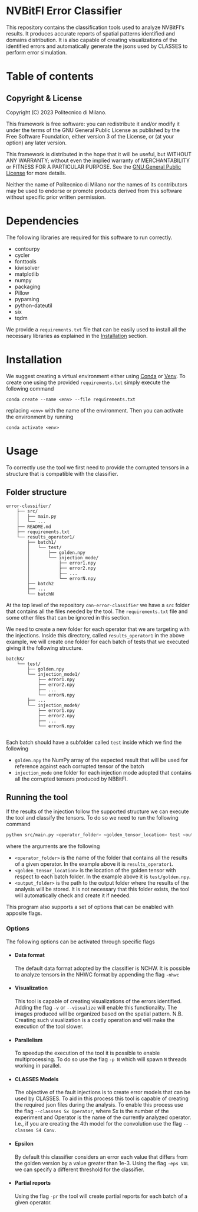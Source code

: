 # NVBitFI Error Classifier
This repository contains the classification tools used to analyze NVBitFI's results. It produces accurate reports of spatial patterns identified and domains distribution. It is also capable of creating visualizations of the identified errors and automatically generate the jsons used by CLASSES to perform error simulation. 

# Table of contents

## Copyright & License

Copyright (C) 2023 Politecnico di Milano.

This framework is free software: you can redistribute it and/or modify it under the terms of the GNU General Public License as published by the Free Software Foundation, either version 3 of the License, or (at your option) any later version.

This framework is distributed in the hope that it will be useful, but WITHOUT ANY WARRANTY; without even the implied warranty of MERCHANTABILITY or FITNESS FOR A PARTICULAR PURPOSE. See the [GNU General Public License](https://www.gnu.org/licenses/) for more details.

Neither the name of Politecnico di Milano nor the names of its contributors may be used to endorse or promote products derived from this software without specific prior written permission.

# Dependencies 
The following libraries are required for this software to run correctly. 

* contourpy
* cycler
* fonttools
* kiwisolver
* matplotlib
* numpy
* packaging
* Pillow
* pyparsing
* python-dateutil
* six
* tqdm

We provide a `requirements.txt` file that can be easily used to install all the necessary libraries as explained in the [Installation](#installation) section.

# Installation 
We suggest creating a virtual environment either using [Conda](https://docs.conda.io/en/latest/) or [Venv](https://docs.python.org/3/library/venv.html).
To create one using the provided `requirements.txt` simply execute the following command
```
conda create --name <env> --file requirements.txt
```
replacing `<env>` with the name of the environment. Then you can activate the environment by running 
```
conda activate <env>
```

# Usage
To correctly use the tool we first need to provide the corrupted tensors in a structure that is compatible with the classifier. 
## Folder structure
```
error-classifier/
    ├── src/
    │   ├── main.py
    │   └── ...
    ├── README.md
    ├── requirements.txt
    └── results_operator1/
        ├── batch1/
        │   └── test/
        │       ├── golden.npy
        │       └── injection_mode/
        │           ├── error1.npy
        │           ├── error2.npy
        │           ├── ...
        │           └── errorN.npy
        ├── batch2
        ├── ...
        └── batchN
```
At the top level of the repository `cnn-error-classifier` we have a `src` folder that contains all the files needed by the tool. The `requirements.txt` file and some other files that can be ignored in this section. 

We need to create a new folder for each operator that we are targeting with the injections. Inside this directory, called `results_operator1` in the above example, we will create one folder for each batch of tests that we executed giving it the following structure.
```
batchX/
    └── test/
        ├── golden.npy
        └── injection_mode1/
            ├── error1.npy
            ├── error2.npy
            ├── ...
            └── errorN.npy
        ├── ...
        └── injection_modeN/
            ├── error1.npy
            ├── error2.npy
            ├── ...
            └── errorN.npy
        
```
Each batch should have a subfolder called `test` inside which we find the following 
* `golden.npy` the NumPy array of the expected result that will be used for reference against each corrupted tensor of the batch
* `injection_mode` one folder for each injection mode adopted that contains all the corrupted tensors produced by NBBitFI.

## Running the tool
If the results of the injection follow the supported structure we can execute the tool and classify the tensors. To do so we need to run the following command
```bash
python src/main.py <operator_folder> <golden_tensor_location> test <output_folder> <options>
```
where the arguments are the following 
* `<operator_folder>` is the name of the folder that contains all the results of a given operator. In the example above it is `results_operator1`.
* `<golden_tensor_location>` is the location of the golden tensor with respect to each batch folder. In the example above it is `test/golden.npy`. 
* `<output_folder>` is the path to the output folder where the results of the analysis will be stored. It is not necessary that this folder exists, the tool will automatically check and create it if needed. 

This program also supports a set of options that can be enabled with apposite flags. 

### Options
The following options can be activated through specific flags
* #### **Data format**
    The default data format adopted by the classifier is  NCHW. It is possible to analyze tensors in the NHWC format by appending the flag `-nhwc` 
* #### **Visualization**
    This tool is capable of creating visualizations of the errors identified. Adding the flag `-v` or `--visualize` will enable this functionality. The images produced will be organized based on the spatial pattern. 
    N.B. Creating such visualization is a costly operation and will make the execution of the tool slower.
* #### **Parallelism**
    To speedup the execution of the tool it is possible to enable multiprocessing. To do so use the flag `-p N` which will spawn `N` threads working in parallel. 
* #### **CLASSES Models**
    The objective of the fault injections is to create error models that can be used by CLASSES. To aid in this process this tool is capable of creating the required json files during the analysis. To enable this process use the flag `--classses Sx Operator`, where Sx is the number of the experiment and Operator is the name of the currently analyzed operator. I.e., if you are  creating the 4th model for the convolution use the flag `--classes S4 Conv`.
* #### **Epsilon**
    By default this classifier considers an error each value that differs from the golden version by a value greater than 1e-3. Using the flag `-eps VAL` we can specify a different threshold for the classifier. 
* #### **Partial reports**
    Using the flag `-pr` the tool will create partial reports for each batch of a given operator. 